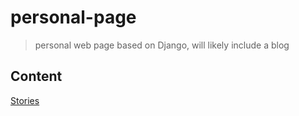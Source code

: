 # personal-page
> personal web page based on Django, will likely include a blog

## Content

[Stories](docs/storys.md)
